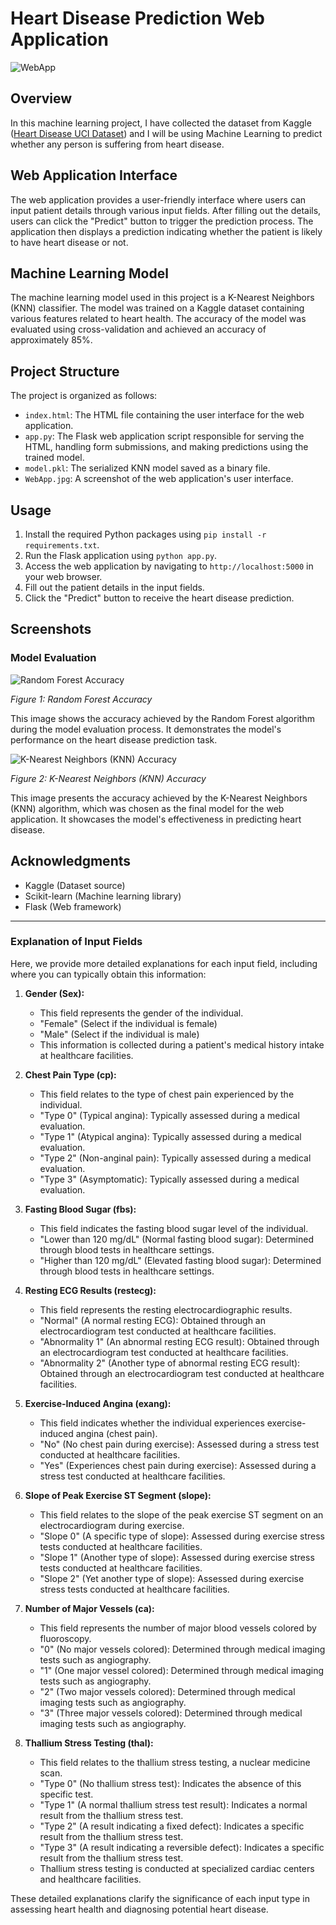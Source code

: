 # Heart Disease Prediction Web Application

![WebApp](WebApp.jpg)

## Overview

In this machine learning project, I have collected the dataset from Kaggle ([Heart Disease UCI Dataset](https://www.kaggle.com/ronitf/heart-disease-uci)) and I will be using Machine Learning to predict whether any person is suffering from heart disease.

## Web Application Interface

The web application provides a user-friendly interface where users can input patient details through various input fields. After filling out the details, users can click the "Predict" button to trigger the prediction process. The application then displays a prediction indicating whether the patient is likely to have heart disease or not.

## Machine Learning Model

The machine learning model used in this project is a K-Nearest Neighbors (KNN) classifier. The model was trained on a Kaggle dataset containing various features related to heart health. The accuracy of the model was evaluated using cross-validation and achieved an accuracy of approximately 85%.

## Project Structure

The project is organized as follows:

- `index.html`: The HTML file containing the user interface for the web application.
- `app.py`: The Flask web application script responsible for serving the HTML, handling form submissions, and making predictions using the trained model.
- `model.pkl`: The serialized KNN model saved as a binary file.
- `WebApp.jpg`: A screenshot of the web application's user interface.

## Usage

1. Install the required Python packages using `pip install -r requirements.txt`.
2. Run the Flask application using `python app.py`.
3. Access the web application by navigating to `http://localhost:5000` in your web browser.
4. Fill out the patient details in the input fields.
5. Click the "Predict" button to receive the heart disease prediction.

## Screenshots

### Model Evaluation

![Random Forest Accuracy](RF.jpg)

*Figure 1: Random Forest Accuracy*

This image shows the accuracy achieved by the Random Forest algorithm during the model evaluation process. It demonstrates the model's performance on the heart disease prediction task.

![K-Nearest Neighbors (KNN) Accuracy](knn.jpg)

*Figure 2: K-Nearest Neighbors (KNN) Accuracy*

This image presents the accuracy achieved by the K-Nearest Neighbors (KNN) algorithm, which was chosen as the final model for the web application. It showcases the model's effectiveness in predicting heart disease.

## Acknowledgments

- Kaggle (Dataset source)
- Scikit-learn (Machine learning library)
- Flask (Web framework)

---

### Explanation of Input Fields

Here, we provide more detailed explanations for each input field, including where you can typically obtain this information:

1. **Gender (Sex):**
   - This field represents the gender of the individual.
   - "Female" (Select if the individual is female)
   - "Male" (Select if the individual is male)
   - This information is collected during a patient's medical history intake at healthcare facilities.

2. **Chest Pain Type (cp):**
   - This field relates to the type of chest pain experienced by the individual.
   - "Type 0" (Typical angina): Typically assessed during a medical evaluation.
   - "Type 1" (Atypical angina): Typically assessed during a medical evaluation.
   - "Type 2" (Non-anginal pain): Typically assessed during a medical evaluation.
   - "Type 3" (Asymptomatic): Typically assessed during a medical evaluation.

3. **Fasting Blood Sugar (fbs):**
   - This field indicates the fasting blood sugar level of the individual.
   - "Lower than 120 mg/dL" (Normal fasting blood sugar): Determined through blood tests in healthcare settings.
   - "Higher than 120 mg/dL" (Elevated fasting blood sugar): Determined through blood tests in healthcare settings.

4. **Resting ECG Results (restecg):**
   - This field represents the resting electrocardiographic results.
   - "Normal" (A normal resting ECG): Obtained through an electrocardiogram test conducted at healthcare facilities.
   - "Abnormality 1" (An abnormal resting ECG result): Obtained through an electrocardiogram test conducted at healthcare facilities.
   - "Abnormality 2" (Another type of abnormal resting ECG result): Obtained through an electrocardiogram test conducted at healthcare facilities.

5. **Exercise-Induced Angina (exang):**
   - This field indicates whether the individual experiences exercise-induced angina (chest pain).
   - "No" (No chest pain during exercise): Assessed during a stress test conducted at healthcare facilities.
   - "Yes" (Experiences chest pain during exercise): Assessed during a stress test conducted at healthcare facilities.

6. **Slope of Peak Exercise ST Segment (slope):**
   - This field relates to the slope of the peak exercise ST segment on an electrocardiogram during exercise.
   - "Slope 0" (A specific type of slope): Assessed during exercise stress tests conducted at healthcare facilities.
   - "Slope 1" (Another type of slope): Assessed during exercise stress tests conducted at healthcare facilities.
   - "Slope 2" (Yet another type of slope): Assessed during exercise stress tests conducted at healthcare facilities.

7. **Number of Major Vessels (ca):**
   - This field represents the number of major blood vessels colored by fluoroscopy.
   - "0" (No major vessels colored): Determined through medical imaging tests such as angiography.
   - "1" (One major vessel colored): Determined through medical imaging tests such as angiography.
   - "2" (Two major vessels colored): Determined through medical imaging tests such as angiography.
   - "3" (Three major vessels colored): Determined through medical imaging tests such as angiography.

8. **Thallium Stress Testing (thal):**
   - This field relates to the thallium stress testing, a nuclear medicine scan.
   - "Type 0" (No thallium stress test): Indicates the absence of this specific test.
   - "Type 1" (A normal thallium stress test result): Indicates a normal result from the thallium stress test.
   - "Type 2" (A result indicating a fixed defect): Indicates a specific result from the thallium stress test.
   - "Type 3" (A result indicating a reversible defect): Indicates a specific result from the thallium stress test.
   - Thallium stress testing is conducted at specialized cardiac centers and healthcare facilities.

These detailed explanations clarify the significance of each input type in assessing heart health and diagnosing potential heart disease.

